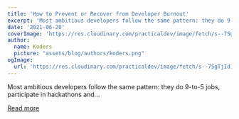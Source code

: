 ```yaml
---
title: 'How to Prevent or Recover from Developer Burnout'
excerpt: 'Most ambitious developers follow the same pattern: they do 9-to-5 jobs, participate in hackathons and...'
date: '2021-06-20'
coverImage: 'https://res.cloudinary.com/practicaldev/image/fetch/s--7SgTjId1--/c_imagga_scale,f_auto,fl_progressive,h_420,q_auto,w_1000/https://dev-to-uploads.s3.amazonaws.com/uploads/articles/nihgwg4vklt5m7npglgy.jpg'
author:
  name: Koders
  picture: "assets/blog/authors/koders.png"
ogImage:
  url: 'https://res.cloudinary.com/practicaldev/image/fetch/s--7SgTjId1--/c_imagga_scale,f_auto,fl_progressive,h_420,q_auto,w_1000/https://dev-to-uploads.s3.amazonaws.com/uploads/articles/nihgwg4vklt5m7npglgy.jpg'
---
```


Most ambitious developers follow the same pattern: they do 9-to-5 jobs, participate in hackathons and...

[Read more](https://dev.to/actitime/how-to-prevent-or-recover-from-developer-burnout-3g5f)
